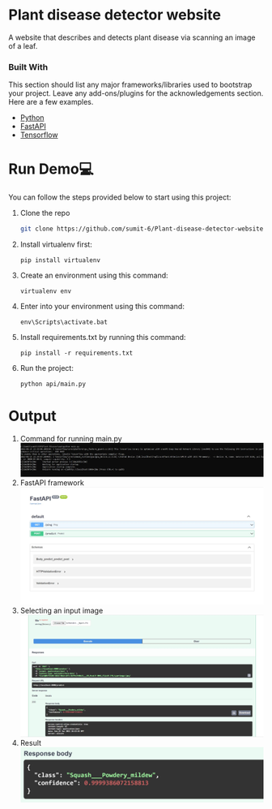 # Plant disease detector website

<!-- ## Definition -->
A website that describes and detects plant disease via scanning an image of a leaf.

### Built With

This section should list any major frameworks/libraries used to bootstrap your project. Leave any add-ons/plugins for the acknowledgements section. Here are a few examples.

* [Python](https://www.python.org/)
* [FastAPI](https://fastapi.tiangolo.com/)
* [Tensorflow](https://www.tensorflow.org/)


# Run Demo💻
You can follow the steps provided below to start using this project:
1. Clone the repo
   ```sh
   git clone https://github.com/sumit-6/Plant-disease-detector-website.git
   ```
2. Install virtualenv first:
   ```
   pip install virtualenv
   ```
3. Create an environment using this command:
   ```
   virtualenv env
   ```
4. Enter into your environment using this command:
   ```
   env\Scripts\activate.bat
   ```
5. Install requirements.txt by running this command:
   ```
   pip install -r requirements.txt
   ```
6. Run the project:
   ```
   python api/main.py
   ```

# Output
1. Command for running main.py
![Home](https://github.com/sumit-6/Plant-disease-detector-website/blob/main/img/1.JPG)
2. FastAPI framework
![Options](https://github.com/sumit-6/Plant-disease-detector-website/blob/main/img/2.JPG)
3. Selecting an input image
![Coordinates](https://github.com/sumit-6/Plant-disease-detector-website/blob/main/img/3.JPG)
4. Result
![Start Randomly](https://github.com/sumit-6/Plant-disease-detector-website/blob/main/img/4.JPG)

